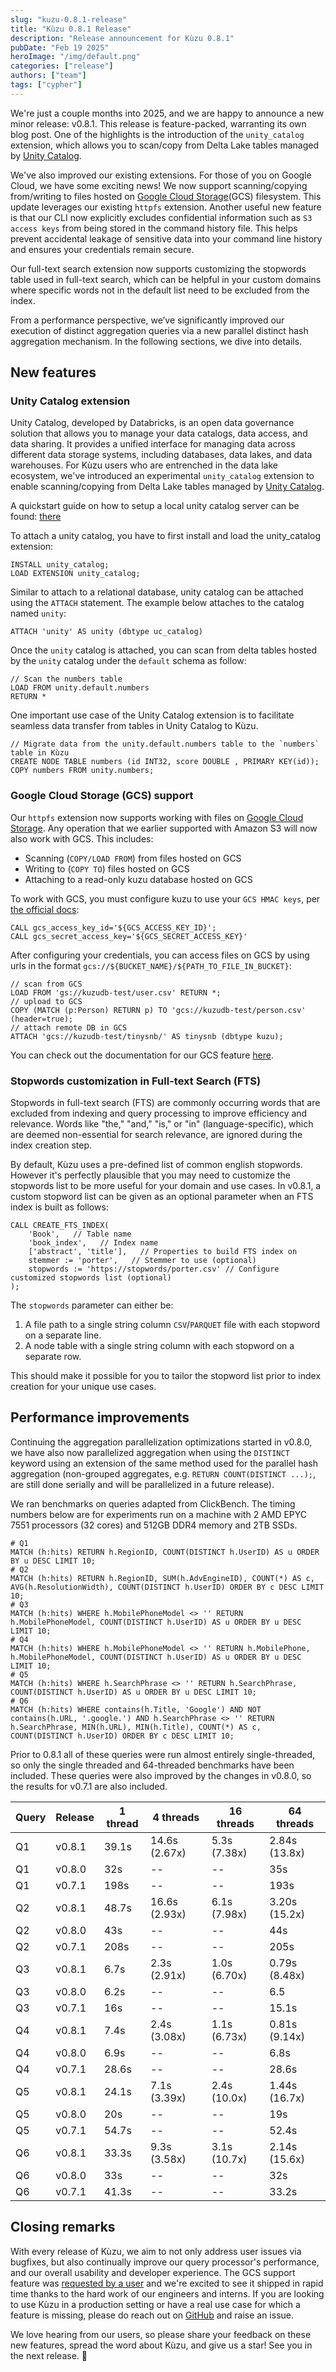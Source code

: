 ```yaml
---
slug: "kuzu-0.8.1-release"
title: "Kùzu 0.8.1 Release"
description: "Release announcement for Kùzu 0.8.1"
pubDate: "Feb 19 2025"
heroImage: "/img/default.png"
categories: ["release"]
authors: ["team"]
tags: ["cypher"]
---
```


We're just a couple months into 2025, and we are happy to announce a new minor release: v0.8.1. This release is feature-packed, warranting its own blog post. One of the highlights is the introduction of the `unity_catalog` extension, which allows you to scan/copy from Delta Lake tables managed by [Unity Catalog](https://www.unitycatalog.io/).

We've also improved our existing extensions. For those of you on Google Cloud, we have some exciting news! We now support scanning/copying from/writing to files hosted on [Google Cloud Storage](https://cloud.google.com/storage)(GCS) filesystem. This update leverages our existing `httpfs` extension. Another useful new feature is that our CLI now explicitly excludes confidential information such as `S3 access keys` from being stored in the command history file. This helps prevent accidental leakage of sensitive data into your command line history and ensures your credentials remain secure.

Our full-text search extension now supports customizing the stopwords table used in full-text search, which can be helpful in your custom domains where specific words not in the default list need to be excluded from the index.

From a performance perspective, we’ve significantly improved our execution of distinct aggregation queries via a new parallel distinct hash aggregation mechanism.
In the following sections, we dive into details.

## New features

### Unity Catalog extension

Unity Catalog, developed by Databricks, is an open data governance solution that allows you to manage your data catalogs, data access, and data sharing. It provides a unified interface for managing data across different data storage systems, including databases, data lakes, and data warehouses.
For Kùzu users who are entrenched in the data lake ecosystem, we've introduced an experimental `unity_catalog` extension to enable scanning/copying from Delta Lake tables managed by [Unity Catalog](https://www.unitycatalog.io/]).

A quickstart guide on how to setup a local unity catalog server can be found: [there](https://docs.unitycatalog.io/quickstart)

To attach a unity catalog, you have to first install and load the unity_catalog extension:
```
INSTALL unity_catalog;
LOAD EXTENSION unity_catalog;
```
Similar to attach to a relational database, unity catalog can be attached using the `ATTACH` statement. The example below attaches to the catalog named `unity`:
```
ATTACH 'unity' AS unity (dbtype uc_catalog)
```
Once the `unity` catalog is attached, you can scan from delta tables hosted by the `unity` catalog under the `default` schema as follow:
```cypher
// Scan the numbers table
LOAD FROM unity.default.numbers
RETURN *
```

One important use case of the Unity Catalog extension is to facilitate seamless data transfer from tables in Unity Catalog to Kùzu.
```cypher
// Migrate data from the unity.default.numbers table to the `numbers` table in Kùzu
CREATE NODE TABLE numbers (id INT32, score DOUBLE , PRIMARY KEY(id));
COPY numbers FROM unity.numbers;
```

### Google Cloud Storage (GCS) support
Our `httpfs` extension now supports working with files on [Google Cloud Storage](https://cloud.google.com/storage). Any operation that we earlier supported with Amazon S3 will now also work with GCS. This includes:
- Scanning (`COPY/LOAD FROM`) from files hosted on GCS
- Writing to (`COPY TO`) files hosted on GCS
- Attaching to a read-only kuzu database hosted on GCS

To work with GCS, you must configure kuzu to use your `GCS HMAC keys`, per [the official docs](https://cloud.google.com/storage/docs/authentication/hmackeys):

```cypher
CALL gcs_access_key_id='${GCS_ACCESS_KEY_ID}';
CALL gcs_secret_access_key='${GCS_SECRET_ACCESS_KEY}'
```

After configuring your credentials, you can access files on GCS by using urls in the format `gcs://${BUCKET_NAME}/${PATH_TO_FILE_IN_BUCKET}`:

```cypher
// scan from GCS
LOAD FROM 'gs://kuzudb-test/user.csv' RETURN *; 
// upload to GCS
COPY (MATCH (p:Person) RETURN p) TO 'gcs://kuzudb-test/person.csv' (header=true); 
// attach remote DB in GCS
ATTACH 'gcs://kuzudb-test/tinysnb/' AS tinysnb (dbtype kuzu); 
```

You can check out the documentation for our GCS feature [here](https://dev-docs.kuzudb.com/extensions/httpfs/#gcs-file-system).

### Stopwords customization in Full-text Search (FTS)
Stopwords in full-text search (FTS) are commonly occurring words that are excluded from indexing and query processing to improve efficiency and relevance. Words like "the," "and," "is," or "in" (language-specific), which are deemed non-essential for search relevance, are ignored during the index creation step.

By default, Kùzu uses a pre-defined list of common english stopwords. However it's perfectly plausible that you may need to customize the stopwords list to be more useful for your domain and use cases. In v0.8.1, a custom stopword list can be given as an optional parameter when an FTS index is built as follows:

```cypher
CALL CREATE_FTS_INDEX(
    'Book',   // Table name
    'book_index',   // Index name
    ['abstract', 'title'],   // Properties to build FTS index on
    stemmer := 'porter',   // Stemmer to use (optional)
    stopwords := 'https://stopwords/porter.csv' // Configure customized stopwords list (optional)
); 
```

The `stopwords` parameter can either be:
1. A file path to a single string column `CSV`/`PARQUET` file with each stopword on a separate line.
2. A node table with a single string column with each stopword on a separate row.

This should make it possible for you to tailor the stopword list prior to index creation for your unique use cases.

## Performance improvements
Continuing the aggregation parallelization optimizations started in v0.8.0, we have also now parallelized aggregation when using the `DISTINCT` keyword using an extension of the same method used for the parallel hash aggregation (non-grouped aggregates, e.g. `RETURN COUNT(DISTINCT ...);`, are still done serially and will be parallelized in a future release). 

We ran benchmarks on queries adapted from ClickBench. The timing numbers below are for experiments run on a machine with 2 AMD EPYC 7551 processors (32 cores) and 512GB DDR4 memory and 2TB SSDs.

```cypher
# Q1
MATCH (h:hits) RETURN h.RegionID, COUNT(DISTINCT h.UserID) AS u ORDER BY u DESC LIMIT 10;
# Q2
MATCH (h:hits) RETURN h.RegionID, SUM(h.AdvEngineID), COUNT(*) AS c, AVG(h.ResolutionWidth), COUNT(DISTINCT h.UserID) ORDER BY c DESC LIMIT 10;
# Q3
MATCH (h:hits) WHERE h.MobilePhoneModel <> '' RETURN h.MobilePhoneModel, COUNT(DISTINCT h.UserID) AS u ORDER BY u DESC LIMIT 10;
# Q4
MATCH (h:hits) WHERE h.MobilePhoneModel <> '' RETURN h.MobilePhone, h.MobilePhoneModel, COUNT(DISTINCT h.UserID) AS u ORDER BY u DESC LIMIT 10;
# Q5
MATCH (h:hits) WHERE h.SearchPhrase <> '' RETURN h.SearchPhrase, COUNT(DISTINCT h.UserID) AS u ORDER BY u DESC LIMIT 10;
# Q6
MATCH (h:hits) WHERE contains(h.Title, 'Google') AND NOT contains(h.URL, '.google.') AND h.SearchPhrase <> '' RETURN h.SearchPhrase, MIN(h.URL), MIN(h.Title), COUNT(*) AS c, COUNT(DISTINCT h.UserID) ORDER BY c DESC LIMIT 10;
```

Prior to 0.8.1 all of these queries were run almost entirely single-threaded, so only the single threaded and 64-threaded benchmarks have been included.
These queries were also improved by the changes in v0.8.0, so the results for v0.7.1 are also included.

| Query | Release | 1 thread | 4 threads | 16 threads | 64 threads |
| ----- | ------- | -------- | --------- | ---------- | ---------- |
| Q1    | v0.8.1  | 39.1s | 14.6s (2.67x) | 5.3s (7.38x) | 2.84s (13.8x) |
| Q1    | v0.8.0  | 32s | -- | -- | 35s |
| Q1    | v0.7.1  | 198s | -- | -- | 193s |
| Q2    | v0.8.1  | 48.7s | 16.6s (2.93x) | 6.1s (7.98x) | 3.20s (15.2x) |
| Q2    | v0.8.0  | 43s | -- | -- | 44s |
| Q2    | v0.7.1  | 208s | -- | -- | 205s |
| Q3    | v0.8.1  | 6.7s | 2.3s (2.91x) | 1.0s (6.70x) | 0.79s (8.48x) |
| Q3    | v0.8.0  | 6.2s | -- | -- | 6.5 |
| Q3    | v0.7.1  | 16s | -- | -- | 15.1s |
| Q4    | v0.8.1  | 7.4s | 2.4s (3.08x) | 1.1s (6.73x) | 0.81s (9.14x) |
| Q4    | v0.8.0  | 6.9s | -- | -- | 6.8s |
| Q4    | v0.7.1  | 28.6s | -- | -- | 28.6s |
| Q5    | v0.8.1  | 24.1s | 7.1s (3.39x) | 2.4s (10.0x) | 1.44s (16.7x) |
| Q5    | v0.8.0  | 20s | -- | -- | 19s |
| Q5    | v0.7.1  | 54.7s | -- | -- | 52.4s |
| Q6    | v0.8.1  | 33.3s | 9.3s (3.58x) | 3.1s (10.7x) | 2.14s (15.6x) |
| Q6    | v0.8.0  | 33s | -- | -- | 32s |
| Q6    | v0.7.1  | 41.3s | -- | -- | 33.2s |

## Closing remarks

With every release of Kùzu, we aim to not only address user issues via bugfixes, but also continually improve our query processor's performance,
and our overall usability and developer experience. The GCS support feature was [requested by a user](https://github.com/kuzudb/kuzu/issues/4849)
and we're excited to see it shipped in rapid time thanks to the hard work of our engineers and interns.
If you are looking to use Kùzu in a production setting or have a real use case for which a feature is missing,
please do reach out on [GitHub](https://github.com/kuzudb/kuzu) and raise an issue.

We love hearing from our users, so please share your feedback on these new features, spread the word about Kùzu,
and give us a star! See you in the next release. 🚀